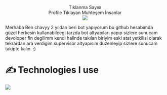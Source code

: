  <p align="center"> 
Tıklanma Sayısı<br>
Profile Tıklayan Muhteşem İnsanlar<br>

 <img src="https://profile-counter.glitch.me/chavyy/count.svg" />
</p>


Merhaba Ben chavyy 2 yıldan beri bot yapıyorum bu github hesabımda güzel herkesin kullanabilcegi tarzda bot altyapıları yapıp sizlere sunucam devoloper fln degilimm kendi halinde takılan biriyim eski atat yetkilisi olarak tekrardan ara verdigim supervisor altyapısını düzenleyip sizlere sunucam takipte kalın. :)


<h1> ✍ Technologies I use </h1>
<img src="https://skillicons.dev/icons?i=js,ts,react,nodejs,mongodb,html,css,vscode,atom,discord&theme=dark" />

